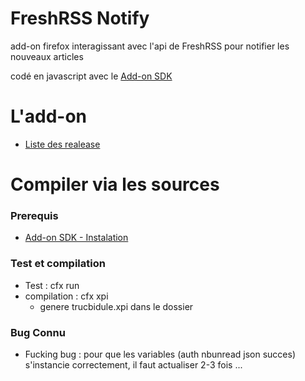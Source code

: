 # FreshRSS Notify
add-on firefox interagissant avec l'api de FreshRSS pour notifier les nouveaux articles

codé en javascript avec le [Add-on SDK](https://developer.mozilla.org/en-US/Add-ons/SDK)

# L'add-on 
* [Liste des realease](https://github.com/purexo/FreshRSS-Notify/releases)

# Compiler via les sources
### Prerequis
* [Add-on SDK - Instalation](https://developer.mozilla.org/en-US/Add-ons/SDK/Tutorials/Installation)

### Test et compilation
* Test : cfx run
* compilation : cfx xpi
    * genere trucbidule.xpi dans le dossier

### Bug Connu
* Fucking bug : pour que les variables (auth nbunread json succes) s'instancie correctement, il faut actualiser 2-3 fois ...